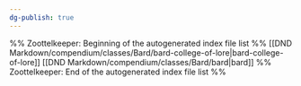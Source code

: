 ```yaml
---
dg-publish: true
---
```

%% Zoottelkeeper: Beginning of the autogenerated index file list  %%
 [[DND Markdown/compendium/classes/Bard/bard-college-of-lore|bard-college-of-lore]]
 [[DND Markdown/compendium/classes/Bard/bard|bard]]
%% Zoottelkeeper: End of the autogenerated index file list  %%
